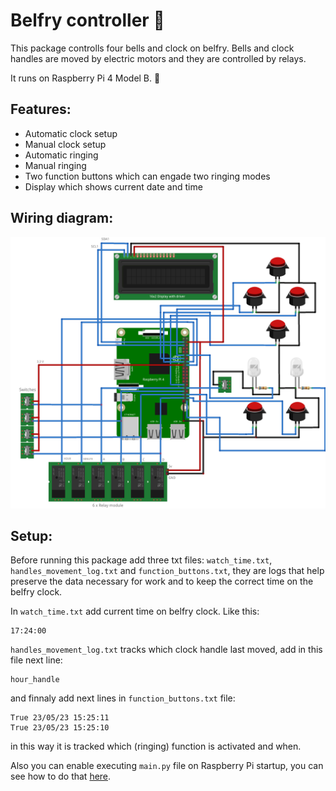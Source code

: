 # Belfry controller 🏫

This package controlls four bells and clock on belfry. Bells and clock handles are moved by electric motors and they are controlled by relays. 

It runs on Raspberry Pi 4 Model B. 🚀

## Features:
- Automatic clock setup
- Manual clock setup
- Automatic ringing
- Manual ringing
- Two function buttons which can engade two ringing modes
- Display which shows current date and time

## Wiring diagram:
![wiring diagram](images/wiring_diagram.png)

## Setup:

Before running this package add three txt files:
`watch_time.txt`, `handles_movement_log.txt` and `function_buttons.txt`, they are logs that help preserve the data necessary for work and to keep the correct time on the belfry clock. 

In `watch_time.txt` add current time on belfry clock. Like this: 
```
17:24:00
```

`handles_movement_log.txt` tracks which clock handle last moved, add in this file next line:
```
hour_handle
```

and finnaly add next lines in `function_buttons.txt` file:
```
True 23/05/23 15:25:11 
True 23/05/23 15:25:10 

```
in this way it is tracked which (ringing) function is activated and when.

Also you can enable executing `main.py` file on Raspberry Pi startup, you can see how to do that [here](https://people.utm.my/shaharil/run-programs-on-your-raspberry-pi-at-startup/).